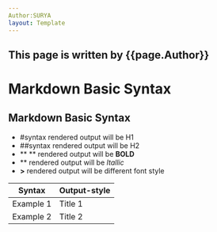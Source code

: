 ```yaml
---
Author:SURYA
layout: Template
---
```


## This page is written by {{page.Author}}

# Markdown Basic Syntax
## Markdown Basic Syntax
- #syntax rendered output will be H1
- ##syntax rendered output will be H2
- ** ** rendered output will be **BOLD**
- ** rendered output will be *Itallic*
- **>** rendered output will be different font style

|Syntax|Output-style|
|------|------------|
|Example 1|Title 1|
|Example 2|Title 2|
